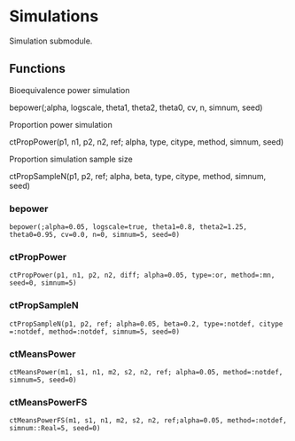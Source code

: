# Simulations

Simulation submodule.

## Functions

Bioequivalence power simulation

bepower(;alpha, logscale, theta1, theta2, theta0, cv, n, simnum, seed)

Proportion power simulation

ctPropPower(p1, n1, p2, n2, ref; alpha, type, citype, method, simnum, seed)

Proportion simulation sample size

ctPropSampleN(p1, p2, ref; alpha, beta, type, citype, method, simnum, seed)

### <a name="bepower">bepower</a>

```
bepower(;alpha=0.05, logscale=true, theta1=0.8, theta2=1.25, theta0=0.95, cv=0.0, n=0, simnum=5, seed=0)
```

### <a name="ctPropPower">ctPropPower</a>

```
ctPropPower(p1, n1, p2, n2, diff; alpha=0.05, type=:or, method=:mn, seed=0, simnum=5)
```

### <a name="ctPropSampleN">ctPropSampleN</a>

```
ctPropSampleN(p1, p2, ref; alpha=0.05, beta=0.2, type=:notdef, citype =:notdef, method=:notdef, simnum=5, seed=0)
```

### <a name="ctMeansPower">ctMeansPower</a>

```
ctMeansPower(m1, s1, n1, m2, s2, n2, ref; alpha=0.05, method=:notdef, simnum=5, seed=0)
```

### <a name="ctMeansPowerFS">ctMeansPowerFS</a>

```
ctMeansPowerFS(m1, s1, n1, m2, s2, n2, ref;alpha=0.05, method=:notdef, simnum::Real=5, seed=0)
```
